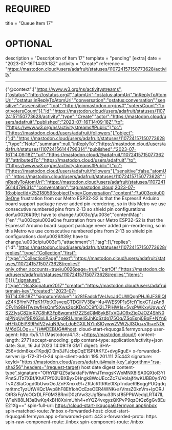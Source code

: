 
# REQUIRED
title = "Queue Item 17"
# OPTIONAL
description = "Description of Item 17"
template = "pending"
[extra]
date = "2023-07-16T14:09:18Z"
activity = "Create"
reference = "https://mastodon.cloud/users/adafruit/statuses/110724157150773628/activity"

---
{"@context":["https://www.w3.org/ns/activitystreams",{"ostatus":"http://ostatus.org#","atomUri":"ostatus:atomUri","inReplyToAtomUri":"ostatus:inReplyToAtomUri","conversation":"ostatus:conversation","sensitive":"as:sensitive","toot":"http://joinmastodon.org/ns#","votersCount":"toot:votersCount"}],"id":"https://mastodon.cloud/users/adafruit/statuses/110724157150773628/activity","type":"Create","actor":"https://mastodon.cloud/users/adafruit","published":"2023-07-16T14:09:18Z","to":["https://www.w3.org/ns/activitystreams#Public"],"cc":["https://mastodon.cloud/users/adafruit/followers"],"object":{"id":"https://mastodon.cloud/users/adafruit/statuses/110724157150773628","type":"Note","summary":null,"inReplyTo":"https://mastodon.cloud/users/adafruit/statuses/110724156144796314","published":"2023-07-16T14:09:18Z","url":"https://mastodon.cloud/@adafruit/110724157150773628","attributedTo":"https://mastodon.cloud/users/adafruit","to":["https://www.w3.org/ns/activitystreams#Public"],"cc":["https://mastodon.cloud/users/adafruit/followers"],"sensitive":false,"atomUri":"https://mastodon.cloud/users/adafruit/statuses/110724157150773628","inReplyToAtomUri":"https://mastodon.cloud/users/adafruit/statuses/110724156144796314","conversation":"tag:mastodon.cloud,2023-07-16:objectId=252180595:objectType=Conversation","content":"\u003cp\u003eOne frustration from our Metro ESP32-S2 is that the Espressif Arduino board support package never added pin-reordering, so in this Metro we use consecutive numbered pins from 2-13 so shield pin configurations don\u0026#39;t have to change.\u003c/p\u003e","contentMap":{"en":"\u003cp\u003eOne frustration from our Metro ESP32-S2 is that the Espressif Arduino board support package never added pin-reordering, so in this Metro we use consecutive numbered pins from 2-13 so shield pin configurations don\u0026#39;t have to change.\u003c/p\u003e"},"attachment":[],"tag":[],"replies":{"id":"https://mastodon.cloud/users/adafruit/statuses/110724157150773628/replies","type":"Collection","first":{"type":"CollectionPage","next":"https://mastodon.cloud/users/adafruit/statuses/110724157150773628/replies?only_other_accounts=true\u0026page=true","partOf":"https://mastodon.cloud/users/adafruit/statuses/110724157150773628/replies","items":[]}}},"signature":{"type":"RsaSignature2017","creator":"https://mastodon.cloud/users/adafruit#main-key","created":"2023-07-16T14:09:18Z","signatureValue":"b281EadckfVeUvcJdCUWQgnPHJ6JF36lQIzZ4KBYmN7TqK1f7btX0sveqCTDGll7V3BaH4u4WES9P1sSfciY1qxCTJzAn8CFv1h9BHTwzwfHsQmfSXws2pcKDqCC9f0i2L7PjHW1s+5yxPWKxyUqvuxYS2ZIysC82iqX7C8hK3Fp8wqmrH722SdCjM8ykBTxVGJO9xZjoOJOZ4ShN0pIPNpUyjf9EX63xLILSsPqg9RUJnneIlSJhKoSzdo175Oq/ZSoEsnj0BoF+NYn6nHFtk0EjPS9PxP/2yJqN9/scLdoEGXtLNYlnSIGyww2VW2jJl3Oq+s1h+eNOrM/6dGLOg=="}}##DEBUG##host: cloud-start-rkqucga6.fermyon.app
user-agent: http.rb/5.1.1 (Mastodon/4.1.3; +https://mastodon.cloud/)
content-length: 2771
accept-encoding: gzip
content-type: application/activity+json
date: Sun, 16 Jul 2023 14:09:19 GMT
digest: SHA-256=tidm8kexTKpdjOl3m3JFJcbpDqE1SPUtKFZ+dvgRguE=
x-forwarded-server: ip-172-31-0-24
spin-client-addr: 195.201.111.25:443
signature: keyId="https://mastodon.cloud/users/adafruit#main-key",algorithm="rsa-sha256",headers="(request-target) host date digest content-type",signature="OfhYQFQZ5a5aktaFtvWmJTmxgsKWxMNX8ISA0QXtol3YIPmtSJTz7XBf/KhATPf00UBXByxDHngk8WoUEccZc7/JVolajf4wKUBB0y4YOTvXZSIaCogd0bUwxOeJZnFXmxx9l+ZRJcR1tRKe0lXpTndaeRIBoggPUQqdqm4tmcTyzUtWKQc1Avp8hF8Eh1ohOcEzeOER4WNK+a/VmsZ0knVm+IpORJOtR3rFgVoOCrDLFF0M3BRmiD0ztVw3zUgfBmu33Nsf85PPkWedqLRT47lLW1eN88LN3aBwKq4xBH8XximUhh4+nYQZ4vxgyzQKPvP9qzCtQz6gGv8EuE21Xg=="
spin-full-url: https://cloud-start-rkqucga6.fermyon.app/inbox
spin-matched-route: /inbox
x-forwarded-host: cloud-start-rkqucga6.fermyon.app
x-forwarded-port: 443
x-forwarded-proto: https
spin-raw-component-route: /inbox
spin-component-route: /inbox


